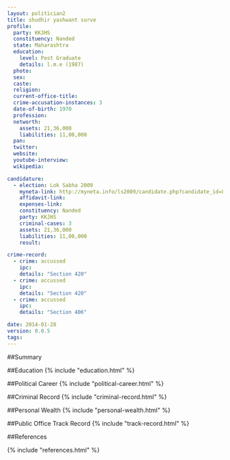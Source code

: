 ```yaml
---
layout: politician2
title: shudhir yashwant surve
profile: 
  party: KKJHS
  constituency: Nanded
  state: Maharashtra
  education: 
    level: Post Graduate
    details: l.m.e (1987)
  photo: 
  sex: 
  caste: 
  religion: 
  current-office-title: 
  crime-accusation-instances: 3
  date-of-birth: 1970
  profession: 
  networth: 
    assets: 21,36,000
    liabilities: 11,00,000
  pan: 
  twitter: 
  website: 
  youtube-interview: 
  wikipedia: 

candidature: 
  - election: Lok Sabha 2009
    myneta-link: http://myneta.info/ls2009/candidate.php?candidate_id=828
    affidavit-link: 
    expenses-link: 
    constituency: Nanded 
    party: KKJHS
    criminal-cases: 3
    assets: 21,36,000
    liabilities: 11,00,000
    result:  

crime-record: 
  - crime: accussed
    ipc: 
    details: "Section 420" 
  - crime: accussed
    ipc: 
    details: "Section 420" 
  - crime: accussed
    ipc: 
    details: "Section 406" 

date: 2014-01-28
version: 0.0.5
tags: 
---
```

##Summary


##Education
{% include "education.html" %}


##Political Career
{% include "political-career.html" %}


##Criminal Record
{% include "criminal-record.html" %}


##Personal Wealth
{% include "personal-wealth.html" %}


##Public Office Track Record
{% include "track-record.html" %}


##References


{% include "references.html" %}